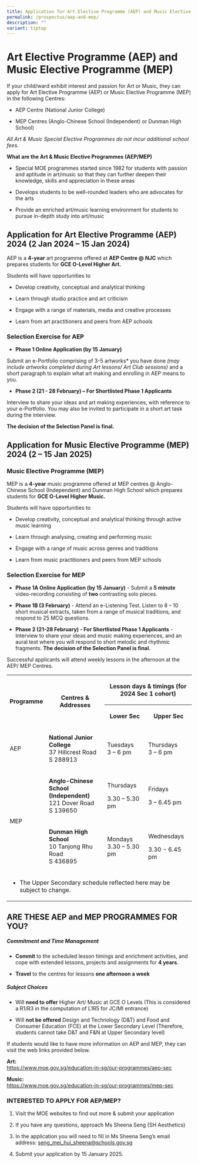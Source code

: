 ```yaml
---
title: Application for Art Elective Programme (AEP) and Music Elective Programme (MEP)
permalink: /prospectus/aep-and-mep/
description: ""
variant: tiptap
---
```

<h1>Art Elective Programme (AEP) and Music Elective Programme (MEP)</h1>
<p>If your child/ward exhibit interest and passion for Art or Music, they
can apply for Art Elective Programme (AEP) or Music Elective Programme
(MEP) in the following Centres:</p>
<ul data-tight="true" class="tight">
<li>
<p>AEP Centre (National Junior College)</p>
</li>
<li>
<p>MEP Centres (Anglo-Chinese School (Independent) or Dunman High School)</p>
</li>
</ul>
<p><em>All Art &amp; Music Special Elective Programmes do not incur additional school fees.</em>
</p>
<p><strong>What are the Art &amp; Music Elective Programmes (AEP/MEP)</strong>
</p>
<ul data-tight="true" class="tight">
<li>
<p>Special MOE programmes started since 1982 for students with passion and
aptitude in art/music so that they can further deepen their knowledge,
skills and appreciation in these areas</p>
</li>
<li>
<p>Develops students to be well-rounded leaders who are advocates for the
arts</p>
</li>
<li>
<p>Provide an enriched art/music learning environment for students to pursue
in-depth study into art/music</p>
</li>
</ul>
<h2><strong>Application for Art Elective Programme (AEP) 2024 (2 Jan 2024 – 15 Jan 2024)</strong></h2>
<p>AEP is a <strong>4-year</strong> art programme offered at <strong>AEP Centre @ NJC</strong> which
prepares students for <strong>GCE O-Level Higher Art.</strong>
</p>
<p>Students will have opportunities to</p>
<ul data-tight="true" class="tight">
<li>
<p>Develop creativity, conceptual and analytical thinking</p>
</li>
<li>
<p>Learn through studio practice and art criticism</p>
</li>
<li>
<p>Engage with a range of materials, media and creative processes</p>
</li>
<li>
<p>Learn from art practitioners and peers from AEP schools</p>
</li>
</ul>
<p></p>
<h3><strong>Selection Exercise for AEP</strong></h3>
<ul data-tight="true" class="tight">
<li>
<p><strong>Phase 1 Online Application (by 15 January)</strong>
</p>
</li>
</ul>
<p>Submit an e-Portfolio comprising of 3-5 artworks* you have done <em>(may include artworks completed during Art lessons/ Art Club sessions)</em> and
a short paragraph to explain what art making and enrolling in AEP means
to you.</p>
<ul data-tight="true" class="tight">
<li>
<p><strong>Phase 2 (21 - 28 February) – For Shortlisted Phase 1 Applicants</strong>
</p>
</li>
</ul>
<p>Interview to share your ideas and art making experiences, with reference
to your e-Portfolio. You may also be invited to participate in a short
art task during the interview.</p>
<p><strong>The decision of the Selection Panel is final.</strong>
</p>
<p></p>
<h2><strong>Application for Music Elective Programme (MEP) 2024 (2 – 15 Jan 2025)</strong></h2>
<h3>Music Elective Programme (MEP)</h3>
<p>MEP is a <strong>4-year</strong> music programme offered at MEP centres
@ Anglo-Chinese School (Independent) and Dunman High School which prepares
students for <strong>GCE O-Level Higher Music.</strong>
</p>
<p>Students will have opportunities to</p>
<ul data-tight="true" class="tight">
<li>
<p>Develop creativity, conceptual and analytical thinking through active
music learning</p>
</li>
<li>
<p>Learn through analysing, creating and performing music</p>
</li>
<li>
<p>Engage with a range of music across genres and traditions</p>
</li>
<li>
<p>Learn from music practitioners and peers from MEP schools</p>
</li>
</ul>
<h3><strong>Selection Exercise for MEP</strong></h3>
<ul data-tight="true" class="tight">
<li>
<p><strong>Phase 1A Online Application (by 15 January)</strong> - Submit a <strong>5 minute</strong> video-recording
consisting of <strong>two </strong>contrasting solo pieces.</p>
</li>
<li>
<p><strong>Phase 1B (3 February)</strong> - Attend an e-Listening Test. Listen
to 8 – 10 short musical extracts, taken from a range of musical traditions,
and respond to 25 MCQ questions.</p>
</li>
<li>
<p><strong>Phase 2 (21-28 February) - For Shortlisted Phase 1 Applicants</strong> -
Interview to share your ideas and music making experiences, and an aural
test where you will respond to short melodic and rhythmic fragments. <strong>The decision of the Selection Panel is final.</strong>
</p>
</li>
</ul>
<p></p>
<p>Successful applicants will attend weekly lessons in the afternoon at the
AEP/ MEP Centres.</p>
<table style="minWidth: 100px">
<colgroup>
<col>
<col>
<col>
<col>
</colgroup>
<tbody>
<tr>
<th rowspan="2" colspan="1">
<p>Programme</p>
</th>
<th rowspan="2" colspan="1">
<p>Centres &amp; Addresses</p>
</th>
<th rowspan="1" colspan="2">
<p>Lesson days &amp; timings (for 2024 Sec 1 cohort)</p>
</th>
</tr>
<tr>
<th rowspan="1" colspan="1">
<p>Lower Sec</p>
</th>
<th rowspan="1" colspan="1">
<p>Upper Sec</p>
</th>
</tr>
<tr>
<td rowspan="1" colspan="1">
<p>AEP</p>
</td>
<td rowspan="1" colspan="1">
<p><strong>National Junior College</strong>
<br>37 Hillcrest Road S 288913</p>
</td>
<td rowspan="1" colspan="1">
<p>Tuesdays
<br>3 – 6 pm</p>
</td>
<td rowspan="1" colspan="1">
<p>Thursdays
<br>3 – 6 pm</p>
</td>
</tr>
<tr>
<td rowspan="2" colspan="1">
<p>MEP</p>
</td>
<td rowspan="1" colspan="1">
<p><strong>Anglo-Chinese School (Independent)</strong>
<br>121 Dover Road
<br>S 139650</p>
</td>
<td rowspan="1" colspan="1">
<p>Thursdays</p>
<p>3.30 – 5.30 pm</p>
</td>
<td rowspan="1" colspan="1">
<p>Fridays</p>
<p>3 – 6.45 pm</p>
</td>
</tr>
<tr>
<td rowspan="1" colspan="1">
<p><strong>Dunman High School</strong>
<br>10 Tanjong Rhu Road
<br>S 436895</p>
</td>
<td rowspan="1" colspan="1">
<p>Mondays
<br>3.30 – 5.30 pm</p>
</td>
<td rowspan="1" colspan="1">
<p>Wednesdays</p>
<p>3.30 - 6.45 pm</p>
</td>
</tr>
<tr>
<td rowspan="1" colspan="4">
<ul data-tight="true" class="tight">
<li>
<p>The Upper Secondary schedule reflected here may be subject to change.</p>
</li>
</ul>
</td>
</tr>
</tbody>
</table>
<h2><strong>ARE THESE AEP and MEP PROGRAMMES FOR YOU?</strong></h2>
<h5><strong>Commitment and Time Management</strong></h5>
<ul data-tight="true" class="tight">
<li>
<p><strong>Commit</strong>&nbsp;to the scheduled lesson timings and enrichment
activities, and cope with extended lessons, projects and assignments for&nbsp;<strong>4 years</strong>.</p>
</li>
<li>
<p><strong>Travel</strong>&nbsp;to the centres for lessons&nbsp;<strong>one afternoon a week</strong>
</p>
</li>
</ul>
<h5><strong>Subject Choices</strong></h5>
<ul data-tight="true" class="tight">
<li>
<p>Will&nbsp;<strong>need to offer</strong>&nbsp;Higher Art/ Music at GCE
O Levels (This is considered a R1/R3 in the computation of L1R5 for JC/MI
entrance)</p>
</li>
<li>
<p>Will&nbsp;<strong>not be offered</strong>&nbsp;Design and Technology (D&amp;T)
and Food and Consumer Education (FCE) at the Lower Secondary Level (Therefore,
students cannot take D&amp;T and F&amp;N at Upper Secondary level)</p>
</li>
</ul>
<p>If students would like to have more information on AEP and MEP, they can
visit the web links provided below.</p>
<p><strong>Art: </strong>
<br><a href="https://www.moe.gov.sg/education-in-sg/our-programmes/aep-sec" rel="noopener noreferrer nofollow" target="_blank">https://www.moe.gov.sg/education-in-sg/our-programmes/aep-sec</a>
</p>
<p><strong>Music: </strong>
<br><a href="https://www.moe.gov.sg/education-in-sg/our-programmes/mep-sec" rel="noopener noreferrer nofollow" target="_blank">https://www.moe.gov.sg/education-in-sg/our-programmes/mep-sec</a>
</p>
<p></p>
<h3>INTERESTED TO APPLY FOR AEP/MEP?</h3>
<ol data-tight="true" class="tight">
<li>
<p>Visit the MOE websites to find out more &amp; submit your application</p>
</li>
<li>
<p>If you have any questions, approach Ms Sheena Seng (SH Aesthetics)</p>
</li>
<li>
<p>In the application you will need to fill in Ms Sheena Seng’s email address:
<a href="mailto:seng_mei_hui_sheena@schools.gov.sg" rel="noopener noreferrer nofollow" target="_blank">seng_mei_hui_sheena@schools.gov.sg</a>
</p>
</li>
<li>
<p>Submit your application by 15 January 2025.</p>
</li>
</ol>
<p></p>